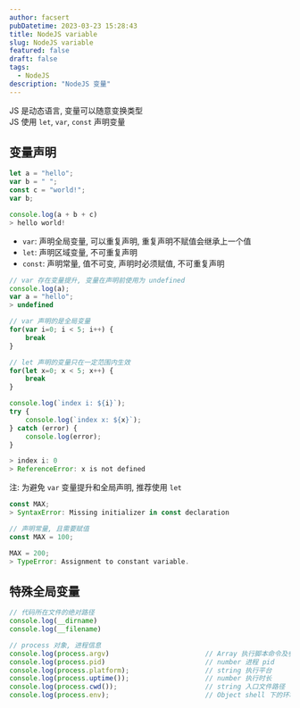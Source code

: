 ```yaml
---
author: facsert
pubDatetime: 2023-03-23 15:28:43
title: NodeJS variable
slug: NodeJS variable
featured: false
draft: false
tags:
  - NodeJS
description: "NodeJS 变量"
---
```


JS 是动态语言, 变量可以随意变换类型  
JS 使用 `let`, `var`, `const` 声明变量

## 变量声明

```js
let a = "hello";
var b = " ";
const c = "world!";
var b;

console.log(a + b + c)
> hello world!
```

- `var`: 声明全局变量, 可以重复声明, 重复声明不赋值会继承上一个值
- `let`: 声明区域变量, 不可重复声明
- `const`: 声明常量, 值不可变, 声明时必须赋值, 不可重复声明

```js
// var 存在变量提升, 变量在声明前使用为 undefined
console.log(a);
var a = "hello";
> undefined

// var 声明的是全局变量
for(var i=0; i < 5; i++) {
    break
}

// let 声明的变量只在一定范围内生效
for(let x=0; x < 5; x++) {
    break
}

console.log(`index i: ${i}`);
try {
    console.log(`index x: ${x}`);
} catch (error) {
    console.log(error);
}

> index i: 0
> ReferenceError: x is not defined
```

注: 为避免 `var` 变量提升和全局声明, 推荐使用 `let`

```js
const MAX;
> SyntaxError: Missing initializer in const declaration

// 声明常量, 且需要赋值
const MAX = 100;

MAX = 200;
> TypeError: Assignment to constant variable.
```

## 特殊全局变量

```js
// 代码所在文件的绝对路径 
console.log(__dirname)
console.log(__filename)

// process 对象, 进程信息
console.log(process.argv)                        // Array 执行脚本命令及参数
console.log(process.pid)                         // number 进程 pid
console.log(process.platform);                   // string 执行平台
console.log(process.uptime());                   // number 执行时长
console.log(process.cwd());                      // string 入口文件路径
console.log(process.env);                        // Object shell 下的环境变量(linux env 命令)
```
